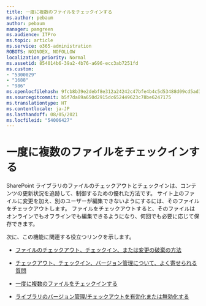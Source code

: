 ```yaml
---
title: 一度に複数のファイルをチェックインする
ms.author: pebaum
author: pebaum
manager: pamgreen
ms.audience: ITPro
ms.topic: article
ms.service: o365-administration
ROBOTS: NOINDEX, NOFOLLOW
localization_priority: Normal
ms.assetid: 854014b6-39a2-4b76-a696-ecc3ab7251fd
ms.custom:
- "5300029"
- "1688"
- "986"
ms.openlocfilehash: 9fcb8b39e2debf8e312a24242c47bfe4b4c5d53488d09cd5ad33d54ae109b10b
ms.sourcegitcommit: b5f7da89a650d2915dc652449623c78be6247175
ms.translationtype: HT
ms.contentlocale: ja-JP
ms.lasthandoff: 08/05/2021
ms.locfileid: "54006427"
---
```

# <a name="check-in-several-files-at-once"></a>一度に複数のファイルをチェックインする

SharePoint ライブラリのファイルのチェックアウトとチェックインは、コンテンツの更新状況を追跡して、制御するための優れた方法です。 サイト上のファイルに変更を加え、別のユーザーが編集できないようにするには、そのファイルをチェックアウトします。 ファイルをチェックアウトすると、そのファイルはオンラインでもオフラインでも編集できるようになり、何回でも必要に応じて保存できます。

次に、この機能に関連する役立つリンクを示します。

- [ファイルのチェックアウト、チェックイン、または変更の破棄の方法](https://support.office.com/article/check-out-check-in-or-discard-changes-to-files-in-a-library-7e2c12a9-a874-4393-9511-1378a700f6de)

- [チェックアウト、チェックイン、バージョン管理について、よく寄せられる質問](https://support.office.com/article/Top-questions-about-check-out-check-in-and-versions-7E941339-E972-4C7A-A79A-80A1FCF84076)

- [一度に複数のファイルをチェックインする](https://support.office.com/article/check-out-check-in-or-discard-changes-to-files-in-a-library-7e2c12a9-a874-4393-9511-1378a700f6de)

- [ライブラリのバージョン管理/チェックアウトを有効化または無効化する](https://support.office.com/article/enable-and-configure-versioning-for-a-list-or-library-1555d642-23ee-446a-990a-bcab618c7a37)

  
